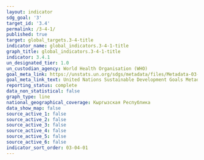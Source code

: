 ```yaml
---
layout: indicator
sdg_goal: '3'
target_id: '3.4'
permalink: /3-4-1/
published: true
target: global_targets.3-4-title
indicator_name: global_indicators.3-4-1-title
graph_title: global_indicators.3-4-1-title
indicator: 3.4.1
un_designated_tier: 1.0
un_custodian_agency: World Health Organisation (WHO)
goal_meta_link: https://unstats.un.org/sdgs/metadata/files/Metadata-03-04-01.pdf
goal_meta_link_text: United Nations Sustainable Development Goals Metadata (PDF 72.6 KB)
reporting_status: complete
data_non_statistical: false
graph_type: line
national_geographical_coverage: Кыргызская Республика
data_show_map: false
source_active_1: false
source_active_2: false
source_active_3: false
source_active_4: false
source_active_5: false
source_active_6: false
indicator_sort_order: 03-04-01
---
```

